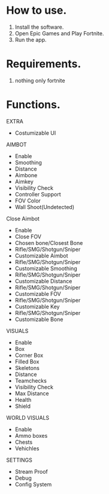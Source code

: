 # How to use.

1. Install the software.
2. Open Epic Games and Play Fortnite.
3. Run the app.

# Requirements.

1. nothing only fortnite


# Functions.

EXTRA
- Costumizable UI

AIMBOT
- Enable
- Smoothing
- Distance
- Aimbone
- Aimkey
- Visibility Check
- Controller Support
- FOV Color
- Wall Shoot(Undetected)

Close Aimbot
- Enable
- Close FOV
- Chosen bone/Closest Bone
- Rifle/SMG/Shotgun/Sniper
- Customizable Aimbot
- Rifle/SMG/Shotgun/Sniper
- Customizable Smoothing
- Rifle/SMG/Shotgun/Sniper
- Customizable Distance
- Rifle/SMG/Shotgun/Sniper
- Customizable FOV
- Rifle/SMG/Shotgun/Sniper
- Customizable Key
- Rifle/SMG/Shotgun/Sniper
- Customizable Bone

VISUALS
- Enable
- Box
- Corner Box
- Filled Box
- Skeletons
- Distance
- Teamchecks
- Visibility Check
- Max Distance
- Health
- Shield

WORLD VISUALS
- Enable
- Ammo boxes
- Chests
- Vehichles

SETTINGS
- Stream Proof
- Debug
- Config System
